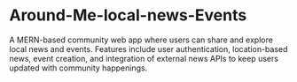 # Around-Me-local-news-Events
A MERN-based community web app where users can share and explore local news and events. Features include user authentication, location-based news, event creation, and integration of external news APIs to keep users updated with community happenings.
